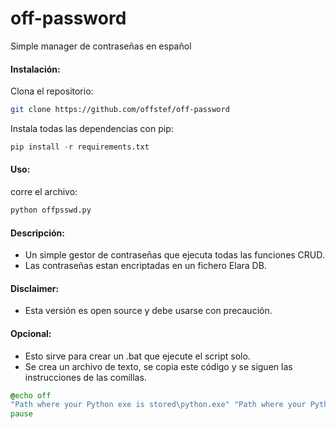 # off-password

Simple manager de contraseñas en español

#### Instalación:

Clona el repositorio:

```sh
git clone https://github.com/offstef/off-password
```

Instala todas las dependencias con pip:

```python
pip install -r requirements.txt
```

#### Uso:

corre el archivo:

```python
python offpsswd.py
```

#### Descripción:

- Un simple gestor de contraseñas que ejecuta todas las funciones CRUD.
- Las contraseñas estan encriptadas en un fichero Elara DB.

#### Disclaimer:

- Esta versión es open source y debe usarse con precaución.

#### Opcional:

- Esto sirve para crear un .bat que ejecute el script solo.
- Se crea un archivo de texto, se copia este código y se siguen las instrucciones de las comillas.

```bat
@echo off
"Path where your Python exe is stored\python.exe" "Path where your Python script is stored\script_name.py"
pause
```
